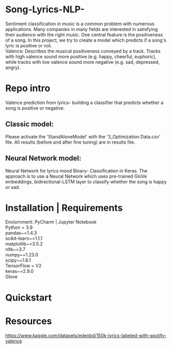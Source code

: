 # Song-Lyrics-NLP-
Sentiment classification in music is a common problem with numerous applications. Many companies in many fields are interested in satisfying their audience with the right music. One central feature is the positiveness of a song. In this project, we try to create a model which predicts if a song's lyric is positive or not.
<br>
Valence: Describes the musical positiveness conveyed by a track. Tracks with high valence sound more positive (e.g. happy, cheerful, euphoric), while tracks with low valence sound more negative (e.g. sad, depressed, angry).


# Repo intro
Valence prediction from lyrics- building a classifier that predicts whether a song is positive or negative.


## Classic model:
Please activate the 'StandAloneModel' with the '3_Optimization Data.csv' file.
All results (before and after fine tuning) are in results file.

## Neural Network model:
Neural Network for lyrics mood Binary- Classification in Keras.
The approach is to use a Neural Network which uses pre-trained GloVe embeddings, bidirectional-LSTM layer to classify whether the song is happy or sad.
# Installation | Requirements

Enviornment: PyCharm | Jupyter Notebook
<br>
Python = 3.9
<br>
pandas~=1.4.3
<br>
scikit-learn~=1.1.1
<br>
matplotlib~=3.5.2
<br>
nltk~=3.7
<br>
numpy~=1.23.0
<br>
scipy~=1.8.1
<br>
TensorFlow = V2
<br>
keras~=2.9.0
<br>
Glove

# Quickstart


# Resources
https://www.kaggle.com/datasets/edenbd/150k-lyrics-labeled-with-spotify-valence

